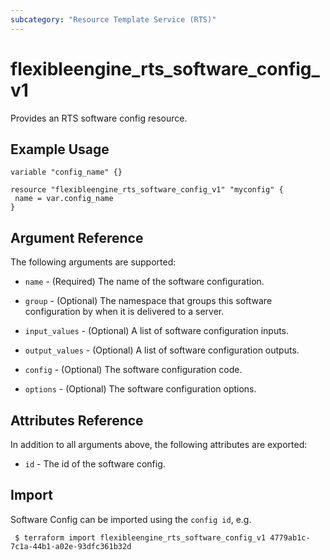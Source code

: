 ```yaml
---
subcategory: "Resource Template Service (RTS)"
---
```


# flexibleengine_rts_software_config_v1

Provides an RTS software config resource.

## Example Usage

 ```hcl
variable "config_name" {}
 
resource "flexibleengine_rts_software_config_v1" "myconfig" {
  name = var.config_name
}
 ```

## Argument Reference

The following arguments are supported:

* `name` - (Required) The name of the software configuration.

* `group` - (Optional) The namespace that groups this software configuration by when it is delivered to a server.

* `input_values` - (Optional) A list of software configuration inputs.

* `output_values` - (Optional) A list of software configuration outputs.

* `config` - (Optional) The software configuration code.

* `options` - (Optional) The software configuration options.

## Attributes Reference

In addition to all arguments above, the following attributes are exported:

* `id` - The id of the software config.

## Import

Software Config can be imported using the `config id`, e.g.

```
 $ terraform import flexibleengine_rts_software_config_v1 4779ab1c-7c1a-44b1-a02e-93dfc361b32d
```
